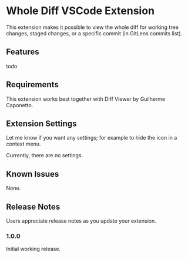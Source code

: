 # Whole Diff VSCode Extension

This extension makes it possible to view the whole diff for working tree changes, staged changes, or a specific commit (in GitLens commits list).

## Features

todo

<!-- Describe specific features of your extension including screenshots of your extension in action. Image paths are relative to this README file. -->

<!-- For example if there is an image subfolder under your extension project workspace: -->

<!-- \!\[feature X\]\(images/feature-x.png\) -->

<!-- > Tip: Many popular extensions utilize animations. This is an excellent way to show off your extension! We recommend short, focused animations that are easy to follow. -->

## Requirements

This extension works best together with Diff Viewer by Guilherme Caponetto.

## Extension Settings

Let me know if you want any settings; for example to hide the icon in a context menu.

Currently, there are no settings.

## Known Issues

None.

## Release Notes

Users appreciate release notes as you update your extension.

### 1.0.0

Initial working release.
